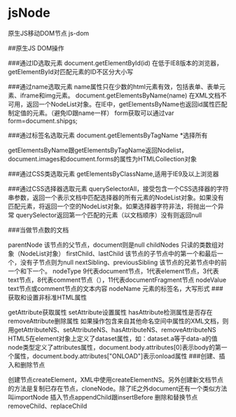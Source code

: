 # jsNode
原生JS移动DOM节点
js-dom

##原生JS DOM操作

###通过ID选取元素 document.getElementById(id) 在低于IE8版本的浏览器，getElementById对匹配元素的ID不区分大小写

###通过name选取元素 name属性只在少数的html元素有效，包括表单、表单元素、iframe和img元素。 document.getElementsByName(name) 在XML文档不可用，返回一个NodeList对象。在IE中，getElementsByName也返回id属性匹配制定值的元素。（避免ID跟name一样） form获取可以通过var form=document.shipgs;

###通过标签名选取元素 document.getElementsByTagName *选择所有

getElementsByName跟getElementsByTagName返回Nodelist，document.images和document.forms的属性为HTMLCollection对象

###通过CSS类选取元素 getElementsByClassName,适用于IE9及以上浏览器

###通过CSS选择器选取元素 querySelectorAll，接受包含一个CSS选择器的字符串参数，返回一个表示文档中匹配选择器的所有元素的NodeList对象。如果没有匹配元素，将返回一个空的NodeList对象。如果选择器字符非法，将抛出一个异常 querySelector返回第一个匹配的元素（以文档顺序）没有则返回null

###当做节点数的文档

parentNode 该节点的父节点，document则是null
childNodes 只读的类数组对象（NodeList对象）
firstChild、lastChild 该节点的子节点中的第一个和最后一个，没有子节点则为null
nextSibling、previousSibling 该节点的兄弟节点中的前一个和下一个。
nodeType 9代表document节点，1代表element节点，3代表text节点，8代表comment节点（），11代表documentFragment节点
nodeValue text节点或comment节点的文本内容
nodeName 元素的标签名，大写形式
###获取和设置非标准HTML属性

getAttribute获取属性
setAttribute设置属性
hasAttribute检测属性是否存在
removeAttribute删除属性
如果操作包含来自其他命名空间中属性的XML文档，则用getAttributeNS、setAttributeNS、hasAttributeNS、removeAttributeNS
HTML5在element对象上定义了dataset属性，如：dataset.a等于data-a的值
node类型定义了attributes属性，document.body.attributes[0]表示body的第一个属性，document.body.attributes["ONLOAD"]表示onload属性
###创建、插入和删除节点

创建节点createElement，XML中使用createElementNS。另外创建新文档节点的方法是复制已存在节点，cloneNode。除了IE之外document还有一个类似方法叫importNode
插入节点appendChild跟insertBefore
删除和替换节点removeChild、replaceChild
